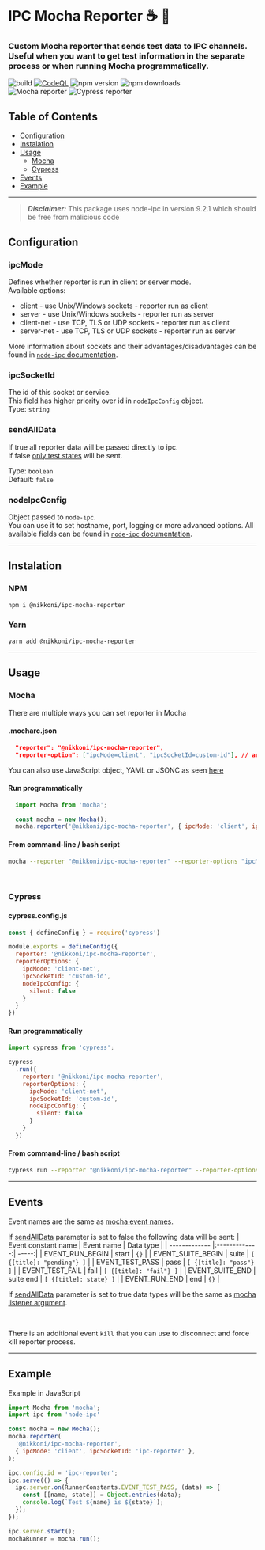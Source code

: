# IPC Mocha Reporter ☕ 🧱

### Custom Mocha reporter that sends test data to IPC channels. Useful when you want to get test information in the separate process or when running Mocha programmatically.

![build](https://github.com/SpanishWaterDog/ipc-mocha-reporter/actions/workflows/ci.yml/badge.svg?branch=main)
[![CodeQL](https://github.com/SpanishWaterDog/ipc-mocha-reporter/actions/workflows/codeql.yml/badge.svg?branch=main)](https://github.com/SpanishWaterDog/ipc-mocha-reporter/actions/workflows/codeql.yml)
![npm version](https://badgen.net/npm/v/@nikkoni/ipc-mocha-reporter)
![npm downloads](https://badgen.net/npm/dt/@nikkoni/ipc-mocha-reporter)  
![Mocha reporter](https://badgen.net/badge/mocha/reporter/:color?icon=https://seeklogo.com/images/M/mocha-logo-66DA231220-seeklogo.com.png)
![Cypress reporter](https://badgen.net/badge/cypress/reporter/:color?icon=https://docs.cypress.io/_nuxt/img/cypress-logo.a2e1292.svg)

## Table of Contents

- [Configuration](#Configuration)
- [Instalation](#Instalation)
- [Usage](#Usage)
  - [Mocha](#Mocha)
  - [Cypress](#Cypress)
- [Events](#Events)
- [Example](#Example)

---

> **_Disclaimer:_** This package uses node-ipc in version 9.2.1 which should be free from malicious code

## Configuration

### ipcMode

Defines whether reporter is run in client or server mode.  
Available options:

- client - use Unix/Windows sockets - reporter run as client
- server - use Unix/Windows sockets - reporter run as server
- client-net - use TCP, TLS or UDP sockets - reporter run as client
- server-net - use TCP, TLS or UDP sockets - reporter run as server

More information about sockets and their advantages/disadvantages can be found in [`node-ipc` documentation](https://www.npmjs.com/package/node-ipc#types-of-ipc-sockets).

### ipcSocketId

The id of this socket or service.  
This field has higher priority over id in `nodeIpcConfig` object.  
Type: `string`

### sendAllData

If true all reporter data will be passed directly to ipc.  
If false [only test states](#Events) will be sent.

Type: `boolean`  
Default: `false`

### nodeIpcConfig

Object passed to `node-ipc`.  
You can use it to set hostname, port, logging or more advanced options.
All available fields can be found in [`node-ipc` documentation](https://www.npmjs.com/package/node-ipc#ipc-config).

---

## Instalation

### NPM

```batch
npm i @nikkoni/ipc-mocha-reporter
```

### Yarn

```batch
yarn add @nikkoni/ipc-mocha-reporter
```

---

## Usage

### Mocha

There are multiple ways you can set reporter in Mocha

#### .mocharc.json

```JSON
  "reporter": "@nikkoni/ipc-mocha-reporter",
  "reporter-option": ["ipcMode=client", "ipcSocketId=custom-id"], // array, not object
```

You can also use JavaScript object, YAML or JSONC as seen [here](https://github.com/mochajs/mocha/tree/master/example/config)

#### Run programmatically

```JavaScript
  import Mocha from 'mocha';

  const mocha = new Mocha();
  mocha.reporter('@nikkoni/ipc-mocha-reporter', { ipcMode: 'client', ipcSocketId: 'custom-id' });
```

#### From command-line / bash script

```bash
mocha --reporter "@nikkoni/ipc-mocha-reporter" --reporter-options "ipcMode=client,ipcSocketId=custom-id"
```

<br />

### Cypress

#### cypress.config.js

```JavaScript
const { defineConfig } = require('cypress')

module.exports = defineConfig({
  reporter: '@nikkoni/ipc-mocha-reporter',
  reporterOptions: {
    ipcMode: 'client-net',
    ipcSocketId: 'custom-id',
    nodeIpcConfig: {
      silent: false
    }
  }
})
```

#### Run programmatically

```JavaScript
import cypress from 'cypress';

cypress
  .run({
    reporter: '@nikkoni/ipc-mocha-reporter',
    reporterOptions: {
      ipcMode: 'client-net',
      ipcSocketId: 'custom-id',
      nodeIpcConfig: {
        silent: false
      }
    }
  })
```

#### From command-line / bash script

```bash
cypress run --reporter "@nikkoni/ipc-mocha-reporter" --reporter-options "ipcMode=client,ipcSocketId=custom-id"
```

---

## Events

Event names are the same as [mocha event names](https://mochajs.org/api/runner.js.html).

If [sendAllData](#sendAllData) parameter is set to false the following data will be sent:
| Event constant name | Event name | Data type |
| ------------- |:-------------:| -----:|
| EVENT_RUN_BEGIN | start | `{}` |
| EVENT_SUITE_BEGIN | suite | `[ {[title]: "pending"} ]` |
| EVENT_TEST_PASS | pass | `[ {[title]: "pass"} ]` |
| EVENT_TEST_FAIL | fail | `[ {[title]: "fail"} ]` |
| EVENT_SUITE_END | suite end | `[ {[title]: state} ]` |
| EVENT_RUN_END | end | `{}` |

If [sendAllData](#sendAllData) parameter is set to true data types will be the same as [mocha listener argument](https://github.com/DefinitelyTyped/DefinitelyTyped/blob/0a44325a7f5dd4ce778c3d4dd34c8d0ef620c1e7/types/mocha/index.d.ts#L1601).

<br />

There is an additional event `kill` that you can use to disconnect and force kill reporter process.

---

## Example

Example in JavaScript

```JavaScript
import Mocha from 'mocha';
import ipc from 'node-ipc'

const mocha = new Mocha();
mocha.reporter(
  '@nikkoni/ipc-mocha-reporter',
  { ipcMode: 'client', ipcSocketId: 'ipc-reporter' },
);

ipc.config.id = 'ipc-reporter';
ipc.serve(() => {
  ipc.server.on(RunnerConstants.EVENT_TEST_PASS, (data) => {
    const [[name, state]] = Object.entries(data);
    console.log(`Test ${name} is ${state}`);
  });
});

ipc.server.start();
mochaRunner = mocha.run();
```
